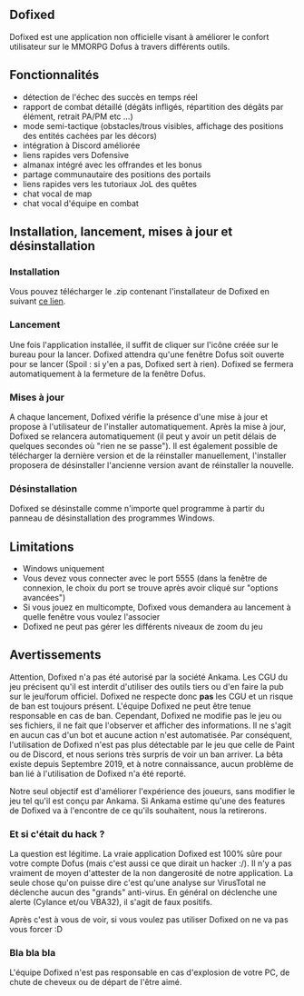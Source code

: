 ## Dofixed

Dofixed est une application non officielle visant à améliorer le confort utilisateur sur le MMORPG Dofus à travers différents outils.

## Fonctionnalités

- détection de l'échec des succès en temps réel
- rapport de combat détaillé (dégâts infligés, répartition des dégâts par élément, retrait PA/PM etc ...)
- mode semi-tactique (obstacles/trous visibles, affichage des positions des entités cachées par les décors)
- intégration à Discord améliorée
- liens rapides vers Dofensive
- almanax intégré avec les offrandes et les bonus
- partage communautaire des positions des portails
- liens rapides vers les tutoriaux JoL des quêtes
- chat vocal de map
- chat vocal d'équipe en combat

## Installation, lancement, mises à jour et désinstallation

### Installation

Vous pouvez télécharger le .zip contenant l'installateur de Dofixed en suivant [ce lien](https://github.com/dofixed/dofixed-install/archive/master.zip).

### Lancement

Une fois l'application installée, il suffit de cliquer sur l'icône créée sur le bureau pour la lancer. Dofixed attendra qu'une fenêtre Dofus soit ouverte pour se lancer (Spoil : si y'en a pas, Dofixed sert à rien). Dofixed se fermera automatiquement à la fermeture de la fenêtre Dofus.

### Mises à jour

A chaque lancement, Dofixed vérifie la présence d'une mise à jour et propose à l'utilisateur de l'installer automatiquement. Après la mise à jour, Dofixed se relancera automatiquement (il peut y avoir un petit délais de quelques secondes où "rien ne se passe"). Il est également possible de télécharger la dernière version et de la réinstaller manuellement, l'installer proposera de désinstaller l'ancienne version avant de réinstaller la nouvelle.

### Désinstallation

Dofixed se désinstalle comme n'importe quel programme à partir du panneau de désinstallation des programmes Windows.

## Limitations

- Windows uniquement
- Vous devez vous connecter avec le port 5555 (dans la fenêtre de connexion, le choix du port se trouve après avoir cliqué sur "options avancées")
- Si vous jouez en multicompte, Dofixed vous demandera au lancement à quelle fenêtre vous voulez l'associer
- Dofixed ne peut pas gérer les différents niveaux de zoom du jeu


## Avertissements

Attention, Dofixed n'a pas été autorisé par la société Ankama. Les CGU du jeu précisent qu'il est interdit d'utiliser des outils tiers ou d'en faire la pub sur le jeu/forum officiel. Dofixed ne respecte donc **pas** les CGU et un risque de ban est toujours présent. L'équipe Dofixed ne peut être tenue responsable en cas de ban.
Cependant, Dofixed ne modifie pas le jeu ou ses fichiers, il ne fait que l'observer et afficher des informations. Il ne s'agit en aucun cas d'un bot et aucune action n'est automatisée. Par conséquent, l'utilisation de Dofixed n'est pas plus détectable par le jeu que celle de Paint ou de Discord, et nous serions très surpris de voir un ban arriver. La bêta existe depuis Septembre 2019, et à notre connaissance, aucun problème de ban lié à l'utilisation de Dofixed n'a été reporté.

Notre seul objectif est d'améliorer l'expérience des joueurs, sans modifier le jeu tel qu'il est conçu par Ankama. Si Ankama estime qu'une des features de Dofixed va à l'encontre de ce qu'ils souhaitent, nous la retirerons.


### Et si c'était du hack ?

La question est légitime. La vraie application Dofixed est 100% sûre pour votre compte Dofus (mais c'est aussi ce que dirait un hacker :/). Il n'y a pas vraiment de moyen d'attester de la non dangerosité de notre application. La seule chose qu'on puisse dire c'est qu'une analyse sur VirusTotal ne déclenche aucun des "grands" anti-virus. En général on déclenche une alerte (Cylance et/ou VBA32), il s'agit de faux positifs.

Après c'est à vous de voir, si vous voulez pas utiliser Dofixed on ne va pas vous forcer :D

### Bla bla bla

L'équipe Dofixed n'est pas responsable en cas d'explosion de votre PC, de chute de cheveux ou de départ de l'être aimé.

